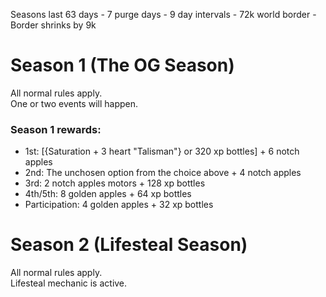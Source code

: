 Seasons last 63 days - 7 purge days - 9 day intervals - 72k world border - Border shrinks by 9k

# Season 1 (The OG Season)
All normal rules apply.\
One or two events will happen.
### Season 1 rewards:
- 1st: [{Saturation + 3 heart "Talisman"} or 320 xp bottles] + 6 notch apples
- 2nd: The unchosen option from the choice above + 4 notch apples
- 3rd: 2 notch apples motors + 128 xp bottles
- 4th/5th: 8 golden apples + 64 xp bottles
- Participation: 4 golden apples + 32 xp bottles
# Season 2 (Lifesteal Season)
All normal rules apply.\
Lifesteal mechanic is active.
